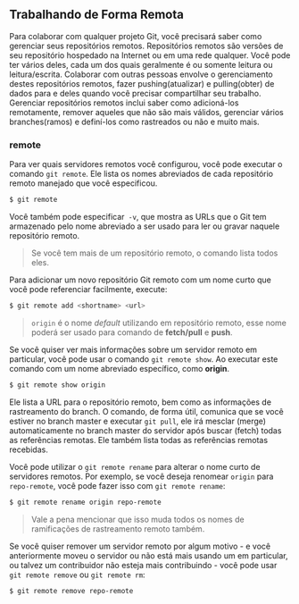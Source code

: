 ## Trabalhando de Forma Remota

Para colaborar com qualquer projeto Git, você precisará saber como gerenciar seus repositórios remotos. Repositórios remotos são versões de seu repositório hospedado na Internet ou em uma rede qualquer. Você pode ter vários deles, cada um dos quais geralmente é ou somente leitura ou leitura/escrita. Colaborar com outras pessoas envolve o gerenciamento destes repositórios remotos, fazer pushing(atualizar) e pulling(obter) de dados para e deles quando você precisar compartilhar seu trabalho. Gerenciar repositórios remotos inclui saber como adicioná-los remotamente, remover aqueles que não são mais válidos, gerenciar vários branches(ramos) e definí-los como rastreados ou não e muito mais.

### remote

Para ver quais servidores remotos você configurou, você pode executar o comando `git remote`. Ele lista os nomes abreviados de cada repositório remoto manejado que você especificou.

```bash
$ git remote
```

Você também pode especificar` -v`, que mostra as URLs que o Git tem armazenado pelo nome abreviado a ser usado para ler ou gravar naquele repositório remoto.

> Se você tem mais de um repositório remoto, o comando lista todos eles.

Para adicionar um novo repositório Git remoto com um nome curto que você pode referenciar facilmente, execute:

```bash
$ git remote add <shortname> <url>
```

> `origin` é o nome _default_ utilizando em repositório remoto, esse nome poderá ser usado para comando de **fetch/pull** e **push**.

Se você quiser ver mais informações sobre um servidor remoto em particular, você pode usar o comando `git remote show`. Ao executar este comando com um nome abreviado específico, como **origin**.

```bash
$ git remote show origin
```

Ele lista a URL para o repositório remoto, bem como as informações de rastreamento do branch. O comando, de forma útil, comunica que se você estiver no branch master e executar `git pull`, ele irá mesclar (merge) automaticamente no branch master do servidor após buscar (fetch) todas as referências remotas. Ele também lista todas as referências remotas recebidas.

Você pode utilizar o `git remote rename` para alterar o nome curto de servidores remotos. Por exemplo, se você deseja renomear `origin` para `repo-remote`, você pode fazer isso com `git remote rename`:

```bash
$ git remote rename origin repo-remote
```

> Vale a pena mencionar que isso muda todos os nomes de ramificações de rastreamento remoto também.

Se você quiser remover um servidor remoto por algum motivo - e você anteriormente moveu o servidor ou não está mais usando um em particular, ou talvez um contribuidor não esteja mais contribuindo - você pode usar `git remote remove` ou `git remote rm`:

```bash
$ git remote remove repo-remote
```
